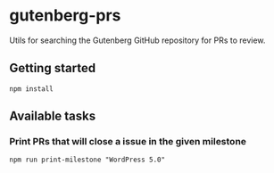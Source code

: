 # gutenberg-prs

Utils for searching the Gutenberg GitHub repository for PRs to review.

## Getting started

```
npm install
```

## Available tasks

### Print PRs that will close a issue in the given milestone

```
npm run print-milestone "WordPress 5.0"
```
